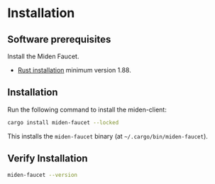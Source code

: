 # Installation

## Software prerequisites

Install the Miden Faucet.

- [Rust installation](https://www.rust-lang.org/tools/install) minimum version 1.88.

## Installation

Run the following command to install the miden-client:

```sh
cargo install miden-faucet --locked
```

This installs the `miden-faucet` binary (at `~/.cargo/bin/miden-faucet`).

## Verify Installation

```bash
miden-faucet --version
``` 
